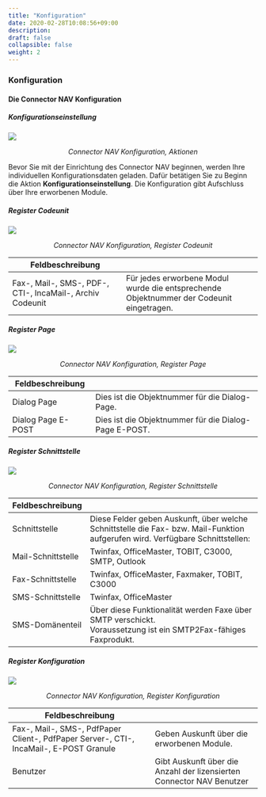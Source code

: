 ```yaml
---
title: "Konfiguration"
date: 2020-02-28T10:08:56+09:00
description: 
draft: false
collapsible: false
weight: 2
---
```


### Konfiguration

#### Die Connector NAV Konfiguration

##### Konfigurationseinstellung

![](/images/connectornav/konfiguration_connectornav.png)<center>_Connector NAV Konfiguration, Aktionen_</center>

Bevor Sie mit der Einrichtung des Connector NAV beginnen, werden Ihre individuellen Konfigurationsdaten geladen. Dafür betätigen Sie zu Beginn die Aktion  **Konfigurationseinstellung**. Die Konfiguration gibt Aufschluss über Ihre erworbenen Module.

##### Register Codeunit

![](/images/connectornav/register_codeunit.png)<center>_Connector NAV Konfiguration, Register Codeunit_</center>

|Feldbeschreibung|  |
|---|---|
|Fax-, Mail-, SMS-, PDF-, CTI-, IncaMail-, Archiv Codeunit | Für jedes erworbene Modul wurde die entsprechende Objektnummer der Codeunit eingetragen.|

##### Register Page

![](/images/connectornav/register_page.png)<center>_Connector NAV Konfiguration, Register Page_</center>

|Feldbeschreibung|  |
|---|---|
|Dialog Page | Dies ist die Objektnummer für die Dialog-Page.|
|Dialog Page E-POST | Dies ist die Objektnummer für die Dialog-Page E-POST.|

##### Register Schnittstelle

![](/images/connectornav/register_schnittstelle.png)<center>_Connector NAV Konfiguration, Register Schnittstelle_</center>

|Feldbeschreibung|  |
|---|---|
|Schnittstelle | Diese Felder geben Auskunft, über welche Schnittstelle die Fax- bzw. Mail-Funktion aufgerufen wird. Verfügbare Schnittstellen:|
|Mail-Schnittstelle | Twinfax, OfficeMaster, TOBIT, C3000, SMTP, Outlook |
|Fax-Schnittstelle | Twinfax, OfficeMaster, Faxmaker, TOBIT, C3000 |
|SMS-Schnittstelle | Twinfax, OfficeMaster |
|SMS-Domänenteil | Über diese Funktionalität werden Faxe über SMTP verschickt. <br /> Voraussetzung ist ein SMTP2Fax-fähiges Faxprodukt. |

##### Register Konfiguration

![](/images/connectornav/register_konfiguration.png)<center>_Connector NAV Konfiguration, Register Konfiguration_</center>

|Feldbeschreibung|  |
|---|---|
|Fax-, Mail-, SMS-, PdfPaper Client-, PdfPaper Server-, CTI-, IncaMail-, E-POST Granule | Geben Auskunft über die erworbenen Module. |
|Benutzer | Gibt Auskunft über die Anzahl der lizensierten Connector NAV Benutzer |